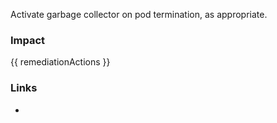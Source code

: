 
Activate garbage collector on pod termination, as appropriate.

### Impact
<!-- Add Impact here -->

<!-- DO NOT CHANGE -->
{{ remediationActions }}

### Links
- <cisbench>


